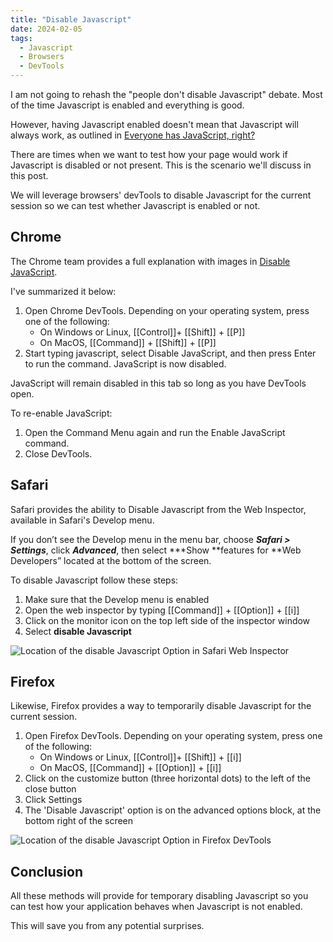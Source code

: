 ```yaml
---
title: "Disable Javascript"
date: 2024-02-05
tags:
  - Javascript
  - Browsers
  - DevTools
---
```


I am not going to rehash the "people don't disable Javascript" debate. Most of the time Javascript is enabled and everything is good.

However, having Javascript enabled doesn't mean that Javascript will always work, as outlined in [Everyone has JavaScript, right?](https://www.kryogenix.org/code/browser/everyonehasjs.html)

There are times when we want to test how your page would work if Javascript is disabled or not present. This is the scenario we'll discuss in this post.

We will leverage browsers' devTools to disable Javascript for the current session so we can test whether Javascript is enabled or not.

## Chrome

The Chrome team provides a full explanation with images in [Disable JavaScript](https://developer.chrome.com/docs/devtools/javascript/disable).

I've summarized it below:

1. Open Chrome DevTools. Depending on your operating system, press one of the following:
     * On Windows or Linux, [[Control]]+ [[Shift]] + [[P]]
     * On MacOS, [[Command]] + [[Shift]] + [[P]]
2. Start typing javascript, select Disable JavaScript, and then press Enter to run the command. JavaScript is now disabled.

JavaScript will remain disabled in this tab so long as you have DevTools open.

To re-enable JavaScript:

1. Open the Command Menu again and run the Enable JavaScript command.
2. Close DevTools.

## Safari

Safari provides the ability to Disable Javascript from the Web Inspector, available in Safari's Develop menu.

If you don’t see the Develop menu in the menu bar, choose ***Safari > Settings***, click ***Advanced***, then select ***Show **features for **Web Developers” located at the bottom of the screen.

To disable Javascript follow these steps:

1. Make sure that the Develop menu is enabled
2. Open the web inspector by typing [[Command]] + [[Option]] + [[i]]
3. Click on the monitor icon on the top left side of the inspector window
4. Select **disable Javascript**

![Location of the disable Javascript Option in Safari Web Inspector](https://res.cloudinary.com/dfh6ihzvj/image/upload/c_scale,w_500/f_auto,q_auto/disable-javascript-in-safari.png)


## Firefox

Likewise, Firefox provides a way to temporarily disable Javascript for the current session.

1. Open Firefox DevTools. Depending on your operating system, press one of the following:
     * On Windows or Linux, [[Control]]+ [[Shift]] + [[i]]
     * On MacOS, [[Command]] + [[Option]] + [[i]]
2. Click on the customize button (three horizontal dots) to the left of the close button
3. Click Settings
4. The 'Disable Javascript' option is on the advanced options block, at the bottom right of the screen

![Location of the disable Javascript Option in Firefox DevTools](https://res.cloudinary.com/dfh6ihzvj/image/upload/c_scale,w_500/f_auto,q_auto/disable-javascript-in-firefox.png)

## Conclusion

All these methods will provide for temporary disabling Javascript so you can test how your application behaves when Javascript is not enabled.

This will save you from any potential surprises.
